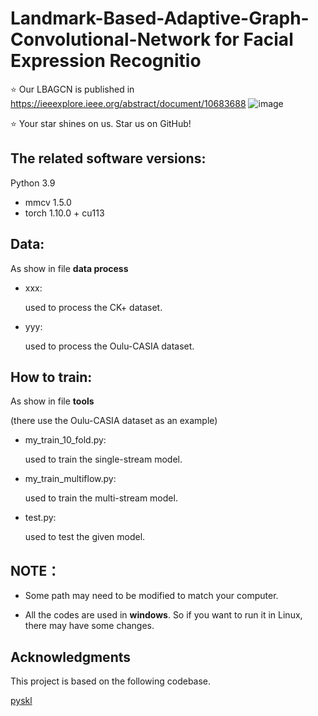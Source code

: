 # Landmark-Based-Adaptive-Graph-Convolutional-Network for Facial Expression Recognitio
⭐️ Our LBAGCN is published in https://ieeexplore.ieee.org/abstract/document/10683688
![image](https://github.com/user-attachments/assets/e29b22f9-a13b-48b7-8cfe-e818b579c2dc)

⭐️ Your star shines on us. Star us on GitHub!

## The related software versions:
Python 3.9

* mmcv 1.5.0 
* torch 1.10.0 + cu113 

## Data:
As show in file **data process**
* xxx:
  
  used to process the CK+ dataset.
* yyy:
  
  used to process the Oulu-CASIA dataset.

## How to train:
As show in file **tools**

(there use the Oulu-CASIA dataset as an example)
* my_train_10_fold.py:

  used to train the single-stream model.
* my_train_multiflow.py:
  
  used to train the multi-stream model.
* test.py:
  
  used to test the given model.

## NOTE：
* Some path may need to be modified to match your computer.

* All the codes are used in **windows**. So if you want to run it in Linux, there may have some changes.

## Acknowledgments
This project is based on the following codebase.

[pyskl](https://github.com/kennymckormick/pyskl])

